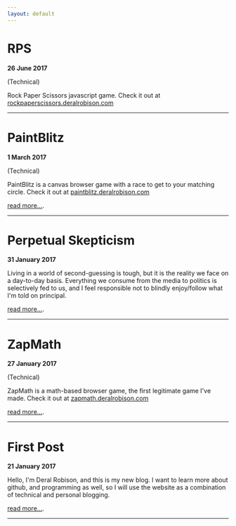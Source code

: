 ```yaml
---
layout: default
---
```


# [](#header-1)RPS

**26 June 2017** 

(Technical)

Rock Paper Scissors javascript game.
Check it out at [rockpaperscissors.deralrobison.com](http://rockpaperscissors.deralrobison.com/)

* * *

# [](#header-1)PaintBlitz

**1 March 2017** 

(Technical)

PaintBlitz is a canvas browser game with a race to get to your matching circle.
Check it out at [paintblitz.deralrobison.com](http://paintblitz.deralrobison.com/)

[read more...](pbpost.md).

* * *

# [](#header-1)Perpetual Skepticism

**31 January 2017**

Living in a world of second-guessing is tough, but it is the reality we face
on a day-to-day basis. Everything we consume from the media to politics is 
selectively fed to us, and I feel responsible not to blindly enjoy/follow 
what I'm told on principal.

[read more...](OP-Post.md).

* * *

# [](#header-1)ZapMath

**27 January 2017** 

(Technical)

ZapMath is a math-based browser game, the first legitimate game I've made.
Check it out at [zapmath.deralrobison.com](http://zapmath.deralrobison.com/)

[read more...](ZapPost.md).

* * *

# [](#header-1)First Post

**21 January 2017**

Hello, I'm Deral Robison, and this is my new blog. I want to learn more about github, 
and programming as well, so I will use the website as a combination of technical and 
personal blogging.

[read more...](first-post.md).

* * *


